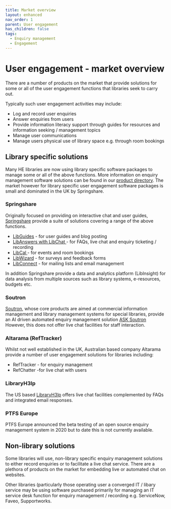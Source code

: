 ```yaml
---
title: Market overview
layout: enhanced
nav_order: 1
parent: User engagement
has_children: false
tags:
  - Enquiry management
  - Engagement
---
```


# User engagement - market overview

There are a number of products on the market that provide solutions for some or all of the user engagement functions that libraries seek to carry out.

Typically such user engagement activities may include:

- Log and record user enquiries
- Answer enquiries from users
- Provide information literacy support through guides for resources and information seeking / management topics
- Manage user communications
- Manage users physical use of library space e.g. through room bookings

## Library specific solutions

Many HE libraries are now using library specific software packages to manage some or all of the above functions. More information on enquiry management software solutions can be found in our [product directory](/admin/#/collections/pages/entries/product_directory). The market however for library specific user engagement software packages is small and dominated in the UK by Springshare.

### Springshare

Originally focused on providing on interactive chat and user guides, [Springshare](www.springshare.com) provide a suite of solutions covering a range of the above functions.

- [LibGuides](https://www.springshare.com/libguides/) - for user guides and blog posting
- [LibAnswers with LibChat ](https://www.springshare.com/libanswers/)- for FAQs, live chat and enquiry ticketing / recording
- [LibCal ](https://www.springshare.com/libcal/)- for events and room bookings
- [LibWizard](https://www.springshare.com/libwizard/) - for surveys and feedback forms
- [LibConnect](https://www.springshare.com/libconnect/) - for mailing lists and email management

In addition Springshare provide a data and analytics platform (LibInsight) for data analysis from multiple sources such as library systems, e-resources, budgets etc.

### Soutron

[Soutron](https://www.soutron.com/), whose core products are aimed at commercial information management and library management systems for special libraries, provide an AI driven automated enquiry management solution [ASK Soutron](https://www.soutron.com/services/ask-soutron/)[ ](https://www.soutron.com/services/ask-soutron/)However, this does not offer live chat facilities for staff interaction.

### Altarama (RefTracker)

Whilst not well established in the UK, Australian based company Altarama provide a number of user engagement solutions for libraries including:

- RefTracker - for enquiry management
- RefChatter -for live chat with users

### LibraryH3lp

The US based [LibraryH3lp](https://libraryh3lp.com/) offers live chat facilities complemented by FAQs and integrated email responses.

### PTFS Europe

PTFS Europe announced the beta testing of an open source enquiry management system in 2020 but to date this is not currently available.

## Non-library solutions

Some libraries will use, non-library specific enquiry management solutions to either record enquiries or to facilitate a live chat service. There are a plethora of products on the market for embedding live or automated chat on websites.

Other libraries (particularly those operating user a converged IT / libary service may be using software purchased primarily for managing an IT service desk function for enquiry management / recording e.g. ServiceNow, Faveo, Supportworks.
